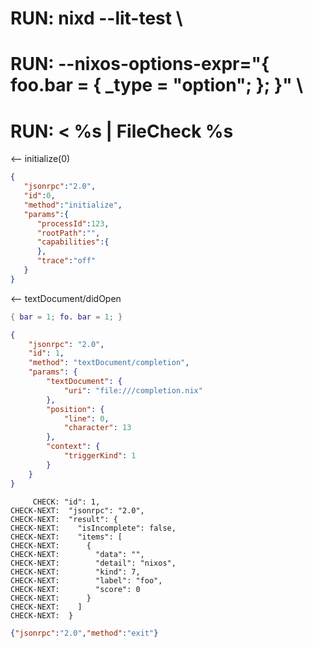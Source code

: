 # RUN: nixd --lit-test \
# RUN: --nixos-options-expr="{ foo.bar = { _type = \"option\"; }; }" \
# RUN: < %s | FileCheck %s

<-- initialize(0)

```json
{
   "jsonrpc":"2.0",
   "id":0,
   "method":"initialize",
   "params":{
      "processId":123,
      "rootPath":"",
      "capabilities":{
      },
      "trace":"off"
   }
}
```


<-- textDocument/didOpen


```nix file:///completion.nix
{ bar = 1; fo. bar = 1; }
```

```json
{
    "jsonrpc": "2.0",
    "id": 1,
    "method": "textDocument/completion",
    "params": {
        "textDocument": {
            "uri": "file:///completion.nix"
        },
        "position": {
            "line": 0,
            "character": 13
        },
        "context": {
            "triggerKind": 1
        }
    }
}
```

```
     CHECK: "id": 1,
CHECK-NEXT:  "jsonrpc": "2.0",
CHECK-NEXT:  "result": {
CHECK-NEXT:    "isIncomplete": false,
CHECK-NEXT:    "items": [
CHECK-NEXT:      {
CHECK-NEXT:        "data": "",
CHECK-NEXT:        "detail": "nixos",
CHECK-NEXT:        "kind": 7,
CHECK-NEXT:        "label": "foo",
CHECK-NEXT:        "score": 0
CHECK-NEXT:      }
CHECK-NEXT:    ]
CHECK-NEXT:  }
```


```json
{"jsonrpc":"2.0","method":"exit"}
```
